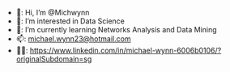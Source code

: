 - 👋: Hi, I’m @Michwynn
- 👀: I’m interested in Data Science
- 🌱: I’m currently learning Networks Analysis and Data Mining
- 📫: michael.wynn23@hotmail.com
- 🧑‍💼: https://www.linkedin.com/in/michael-wynn-6006b0106/?originalSubdomain=sg

<!---
Michwynn/Michwynn is a ✨ special ✨ repository because its `README.md` (this file) appears on your GitHub profile.
You can click the Preview link to take a look at your changes.
--->
